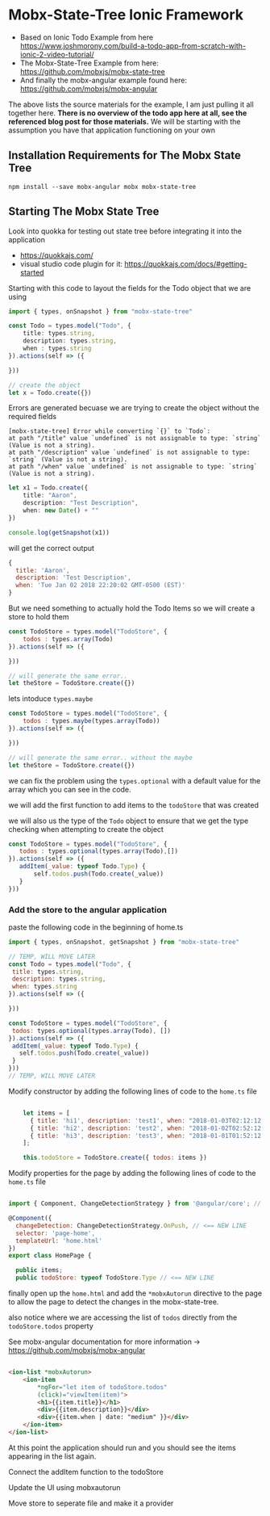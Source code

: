 # Mobx-State-Tree Ionic Framework

- Based on Ionic Todo Example from here https://www.joshmorony.com/build-a-todo-app-from-scratch-with-ionic-2-video-tutorial/
- The Mobx-State-Tree Example from here: https://github.com/mobxjs/mobx-state-tree
- And finally the mobx-angular example found here: https://github.com/mobxjs/mobx-angular

The above lists the source materials for the example, I am just pulling it all together here. **There is no overview of the todo app here at all, see the referenced blog post for those materials.** We will be starting with the assumption you have that application functioning on your own

## Installation Requirements for The Mobx State Tree

```console
npm install --save mobx-angular mobx mobx-state-tree
```

## Starting The Mobx State Tree

Look into quokka for testing out state tree before integrating it into the application

- https://quokkajs.com/
- visual studio code plugin for it: https://quokkajs.com/docs/#getting-started

Starting with this code to layout the fields for the Todo object that we are using

```typescript
import { types, onSnapshot } from "mobx-state-tree"

const Todo = types.model("Todo", {
    title: types.string,
    description: types.string,
    when : types.string
}).actions(self => ({

}))

// create the object
let x = Todo.create({})
```

Errors are generated becuase we are trying to create the object without the required fields

```console
[mobx-state-tree] Error while converting `{}` to `Todo`:​​
​​at path "/title" value `undefined` is not assignable to type: `string` (Value is not a string).​​
​​at path "/description" value `undefined` is not assignable to type: `string` (Value is not a string).​​
​​at path "/when" value `undefined` is not assignable to type: `string` (Value is not a string).​​
```

```typescript
let x1 = Todo.create({
    title: "Aaron",
    description: "Test Description",
    when: new Date() + ""
})

console.log(getSnapshot(x1))
```

will get the correct output

```javascript
{
  title: 'Aaron',​​​​​
  description: 'Test Description',​​​​​
  when: 'Tue Jan 02 2018 22:20:02 GMT-0500 (EST)'
}​​​​​
```

But we need something to actually hold the Todo Items so we will create a store to hold them

```javascript
const TodoStore = types.model("TodoStore", {
    todos : types.array(Todo)
}).actions(self => ({

}))

// will generate the same error..
let theStore = TodoStore.create({})
```

lets intoduce `types.maybe`

```javascript
const TodoStore = types.model("TodoStore", {
    todos : types.maybe(types.array(Todo))
}).actions(self => ({

}))

// will generate the same error.. without the maybe
let theStore = TodoStore.create({})
```

 we can fix the problem using the `types.optional` with a default value for the array which you can see in the code.

 we will add the first function to add items to the `todoStore` that was created

 we will also us the type of the `Todo` object to ensure that we get the type checking when attempting to create the object
 ```javascript
 const TodoStore = types.model("TodoStore", {
    todos : types.optional(types.array(Todo),[])
}).actions(self => ({
    addItem(_value: typeof Todo.Type) {
        self.todos.push(Todo.create(_value))
    }
}))
 ```

### Add the store to the angular application

 paste the following code in the beginning of home.ts

 ```javascript
 import { types, onSnapshot, getSnapshot } from "mobx-state-tree"

// TEMP, WILL MOVE LATER
const Todo = types.model("Todo", {
  title: types.string,
  description: types.string,
  when: types.string
}).actions(self => ({

}))

const TodoStore = types.model("TodoStore", {
  todos: types.optional(types.array(Todo), [])
}).actions(self => ({
  addItem(_value: typeof Todo.Type) {
    self.todos.push(Todo.create(_value))
  }
}))
// TEMP, WILL MOVE LATER

```

Modify constructor by adding the following lines of code to the `home.ts` file
```javascript

    let items = [
      { title: 'hi1', description: 'test1', when: "2018-01-03T02:12:12.766Z" },
      { title: 'hi2', description: 'test2', when: "2018-01-02T02:52:12.766Z" },
      { title: 'hi3', description: 'test3', when: "2018-01-01T01:52:12.766Z" }
    ];

    this.todoStore = TodoStore.create({ todos: items })

```
Modify properties for the page by adding the following lines of code to the `home.ts` file

```javascript

import { Component, ChangeDetectionStrategy } from '@angular/core'; // <== NEW LINE - ChangeDetectionStrategy

@Component({
  changeDetection: ChangeDetectionStrategy.OnPush, // <== NEW LINE
  selector: 'page-home',
  templateUrl: 'home.html'
})
export class HomePage {

  public items;
  public todoStore: typeof TodoStore.Type // <== NEW LINE

```

finally open up the `home.html` and add the `*mobxAutorun` directive to the page to allow the page to detect the changes in the mobx-state-tree.

also notice where we are accessing the list of `todos` directly from the `todoStore.todos` property

See mobx-angular documentation for more information -> https://github.com/mobxjs/mobx-angular

```html

<ion-list *mobxAutorun>
    <ion-item
        *ngFor="let item of todoStore.todos"
        (click)="viewItem(item)">
        <h1>{{item.title}}</h1>
        <div>{{item.description}}</div>
        <div>{{item.when | date: "medium" }}</div>
    </ion-item>
</ion-list>

```
At this point the application should run and you should see the items appearing in the list again.

 Connect the addItem function to the todoStore

 Update the UI using mobxautorun

 Move store to seperate file and make it a provider
